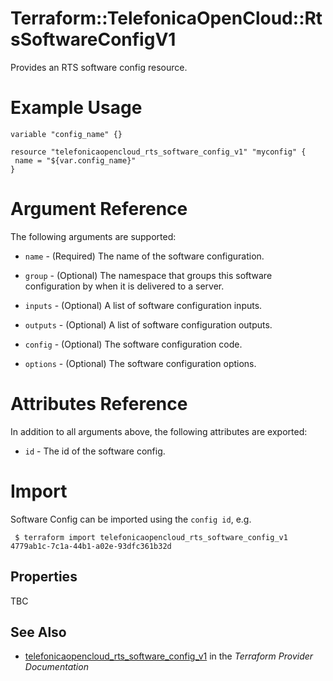 # Terraform::TelefonicaOpenCloud::RtsSoftwareConfigV1

Provides an RTS software config resource.

# Example Usage

 ```hcl
variable "config_name" {}
 
resource "telefonicaopencloud_rts_software_config_v1" "myconfig" {
  name = "${var.config_name}"
}
 ```

# Argument Reference

The following arguments are supported:

* `name` - (Required) The name of the software configuration.

* `group` - (Optional) The namespace that groups this software configuration by when it is delivered to a server.

* `inputs` - (Optional) A list of software configuration inputs.

* `outputs` - (Optional) A list of software configuration outputs.

* `config` - (Optional) The software configuration code.

* `options` - (Optional) The software configuration options.


# Attributes Reference

In addition to all arguments above, the following attributes are exported:

* `id` - The id of the software config.
 
# Import

Software Config can be imported using the `config id`, e.g.
```
 $ terraform import telefonicaopencloud_rts_software_config_v1 4779ab1c-7c1a-44b1-a02e-93dfc361b32d
```

## Properties

TBC

## See Also

* [telefonicaopencloud_rts_software_config_v1](https://www.terraform.io/docs/providers/telefonicaopencloud/r/rts_software_config_v1.html) in the _Terraform Provider Documentation_